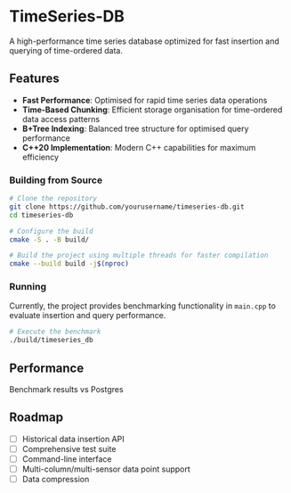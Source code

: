 # TimeSeries-DB

A high-performance time series database optimized for fast insertion and querying of time-ordered data.

## Features

- **Fast Performance**: Optimised for rapid time series data operations
- **Time-Based Chunking**: Efficient storage organisation for time-ordered data access patterns
- **B+Tree Indexing**: Balanced tree structure for optimised query performance
- **C++20 Implementation**: Modern C++ capabilities for maximum efficiency

### Building from Source

```bash
# Clone the repository
git clone https://github.com/yourusername/timeseries-db.git
cd timeseries-db

# Configure the build
cmake -S . -B build/

# Build the project using multiple threads for faster compilation
cmake --build build -j$(nproc)
```

### Running

Currently, the project provides benchmarking functionality in `main.cpp` to evaluate insertion and query performance.

```bash
# Execute the benchmark
./build/timeseries_db
```

## Performance

Benchmark results vs Postgres

## Roadmap

- [ ] Historical data insertion API
- [ ] Comprehensive test suite
- [ ] Command-line interface
- [ ] Multi-column/multi-sensor data point support
- [ ] Data compression

